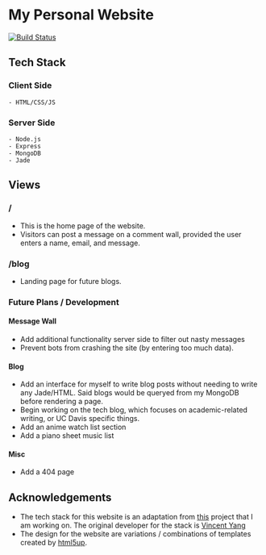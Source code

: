 # My Personal Website

[![Build Status](https://travis-ci.org/bryngo/PersonalSite.svg?branch=master)](https://travis-ci.org/bryngo/PersonalSite)
## Tech Stack
### Client Side
    - HTML/CSS/JS
### Server Side
    - Node.js
    - Express
    - MongoDB
    - Jade

## Views
### /
- This is the home page of the website.
- Visitors can post a message on a comment wall, provided the user enters a
name, email, and message.

### /blog
- Landing page for future blogs.

### Future Plans / Development
#### Message Wall
- Add additional functionality server side to filter out nasty messages
- Prevent bots from crashing the site (by entering too much data).
#### Blog
- Add an interface for myself to write blog posts without needing to write
any Jade/HTML. Said blogs would be queryed from my MongoDB before rendering a
page.
- Begin working on the tech blog, which focuses on academic-related writing,
or UC Davis specific things.
- Add an anime watch list section
- Add a piano sheet music list
#### Misc
- Add a 404 page


## Acknowledgements
- The tech stack for this website is an adaptation from 
[this](https://github.com/BCNC/bcnc.github.io) project that I am working on.
The original developer for the stack is [Vincent Yang](https://vincentyang.me)
- The design for the website are variations / combinations of templates created
by [html5up](https://html5up.net).
